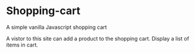 # Shopping-cart
A simple vanilla Javascript shopping cart

A vistor to this site can add a product to the shopping cart.
Display a list of items in cart.
